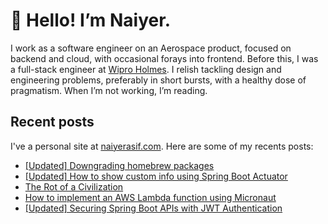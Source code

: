 # 👋 Hello! I’m Naiyer.

I work as a software engineer on an Aerospace product, focused on backend and cloud, with occasional forays into frontend. Before this, I was a full-stack engineer at [Wipro Holmes](https://www.wipro.com/holmes/). I relish tackling design and engineering problems, preferably in short bursts, with a healthy dose of pragmatism. When I’m not working, I’m reading.

## Recent posts

I've a personal site at [naiyerasif.com](https://www.naiyerasif.com). Here are some of my recents posts:

<!-- BLOG-POST-LIST:START -->
- [[Updated] Downgrading homebrew packages](https://naiyerasif.com/post/2023/09/06/downgrading-homebrew-packages/)
- [[Updated] How to show custom info using Spring Boot Actuator](https://naiyerasif.com/post/2024/02/12/exposing-arbitrary-info-using-spring-boots-actuator/)
- [The Rot of a Civilization](https://naiyerasif.com/post/2025/07/30/the-rot-of-a-civilization/)
- [How to implement an AWS Lambda function using Micronaut](https://naiyerasif.com/post/2025/07/13/how-to-implement-an-aws-lambda-function-using-micronaut/)
- [[Updated] Securing Spring Boot APIs with JWT Authentication](https://naiyerasif.com/post/2020/04/10/securing-spring-boot-apis-with-jwt-authentication/)
<!-- BLOG-POST-LIST:END -->
